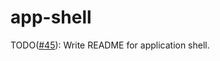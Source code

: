 # app-shell

TODO([#45](https://github.com/robocin/ssl-core/issues/45)): Write README for application shell.
